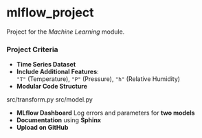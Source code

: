 # mlflow_project

Project for the *Machine Learning* module.

### Project Criteria

- **Time Series Dataset**
- **Include Additional Features**:  
  `"T"` (Temperature), `"P"` (Pressure), `"h"` (Relative Humidity)
- **Modular Code Structure**
  
src/transform.py
src/model.py

- **MLflow Dashboard**
   Log errors and parameters for **two models**
- **Documentation** using **Sphinx**
- **Upload on GitHub**

